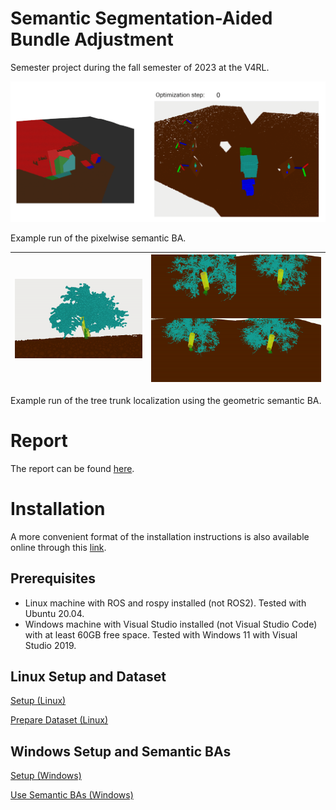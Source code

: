 # Semantic Segmentation-Aided Bundle Adjustment

Semester project during the fall semester of 2023 at the V4RL.

![Example run of the pixelwise semantic BA.](docs/img/psba.gif)

Example run of the pixelwise semantic BA.

| ![Example run of the pixelwise semantic BA.](docs/img/tree_localization.gif) | ![Example run of the tree trunk localization using the geometric semantic BA.](docs/img/tree_localization_semantic.gif) |
|---|---|

Example run of the tree trunk localization using the geometric semantic BA.

# Report

The report can be found [here](docs/report.pdf).

# Installation
A more convenient format of the installation instructions is also available online through this [link](https://alainschobi.notion.site/Installation-and-Usage-Guide-2a6a47f3f22a4f9d823e3f70c4d9d0d9?pvs=4).

## Prerequisites

- Linux machine with ROS and rospy installed (not ROS2). Tested with Ubuntu 20.04.
- Windows machine with Visual Studio installed (not Visual Studio Code) with at least 60GB free space. Tested with Windows 11 with Visual Studio 2019.

## Linux Setup and Dataset

[Setup (Linux)](docs/setup_linux.md)

[Prepare Dataset (Linux)](docs/prepare_dataset_linux.md)

## Windows Setup and Semantic BAs

[Setup (Windows)](docs/setup_windows.md)

[Use Semantic BAs (Windows)](docs/use_sba_windows.md)